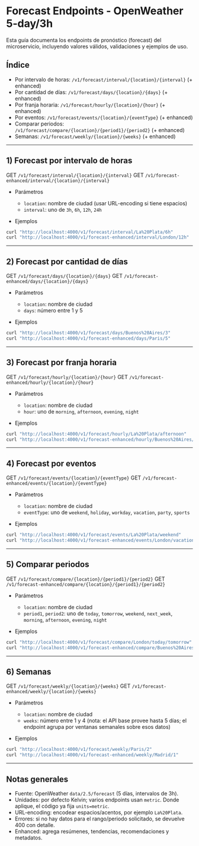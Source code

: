 # Forecast Endpoints - OpenWeather 5-day/3h

Esta guía documenta los endpoints de pronóstico (forecast) del microservicio, incluyendo valores válidos, validaciones y ejemplos de uso.

## Índice
- Por intervalo de horas: `/v1/forecast/interval/{location}/{interval}` (+ enhanced)
- Por cantidad de días: `/v1/forecast/days/{location}/{days}` (+ enhanced)
- Por franja horaria: `/v1/forecast/hourly/{location}/{hour}` (+ enhanced)
- Por eventos: `/v1/forecast/events/{location}/{eventType}` (+ enhanced)
- Comparar periodos: `/v1/forecast/compare/{location}/{period1}/{period2}` (+ enhanced)
- Semanas: `/v1/forecast/weekly/{location}/{weeks}` (+ enhanced)

---

## 1) Forecast por intervalo de horas
GET `/v1/forecast/interval/{location}/{interval}`
GET `/v1/forecast-enhanced/interval/{location}/{interval}`

- Parámetros
  - `location`: nombre de ciudad (usar URL-encoding si tiene espacios)
  - `interval`: uno de `3h`, `6h`, `12h`, `24h`

- Ejemplos
```bash
curl "http://localhost:4000/v1/forecast/interval/La%20Plata/6h"
curl "http://localhost:4000/v1/forecast-enhanced/interval/London/12h"
```

---

## 2) Forecast por cantidad de días
GET `/v1/forecast/days/{location}/{days}`
GET `/v1/forecast-enhanced/days/{location}/{days}`

- Parámetros
  - `location`: nombre de ciudad
  - `days`: número entre 1 y 5

- Ejemplos
```bash
curl "http://localhost:4000/v1/forecast/days/Buenos%20Aires/3"
curl "http://localhost:4000/v1/forecast-enhanced/days/Paris/5"
```

---

## 3) Forecast por franja horaria
GET `/v1/forecast/hourly/{location}/{hour}`
GET `/v1/forecast-enhanced/hourly/{location}/{hour}`

- Parámetros
  - `location`: nombre de ciudad
  - `hour`: uno de `morning`, `afternoon`, `evening`, `night`

- Ejemplos
```bash
curl "http://localhost:4000/v1/forecast/hourly/La%20Plata/afternoon"
curl "http://localhost:4000/v1/forecast-enhanced/hourly/Buenos%20Aires/night"
```

---

## 4) Forecast por eventos
GET `/v1/forecast/events/{location}/{eventType}`
GET `/v1/forecast-enhanced/events/{location}/{eventType}`

- Parámetros
  - `location`: nombre de ciudad
  - `eventType`: uno de `weekend`, `holiday`, `workday`, `vacation`, `party`, `sports`

- Ejemplos
```bash
curl "http://localhost:4000/v1/forecast/events/La%20Plata/weekend"
curl "http://localhost:4000/v1/forecast-enhanced/events/London/vacation"
```

---

## 5) Comparar periodos
GET `/v1/forecast/compare/{location}/{period1}/{period2}`
GET `/v1/forecast-enhanced/compare/{location}/{period1}/{period2}`

- Parámetros
  - `location`: nombre de ciudad
  - `period1`, `period2`: uno de `today`, `tomorrow`, `weekend`, `next_week`, `morning`, `afternoon`, `evening`, `night`

- Ejemplos
```bash
curl "http://localhost:4000/v1/forecast/compare/London/today/tomorrow"
curl "http://localhost:4000/v1/forecast-enhanced/compare/Buenos%20Aires/afternoon/night"
```

---

## 6) Semanas
GET `/v1/forecast/weekly/{location}/{weeks}`
GET `/v1/forecast-enhanced/weekly/{location}/{weeks}`

- Parámetros
  - `location`: nombre de ciudad
  - `weeks`: número entre 1 y 4 (nota: el API base provee hasta 5 días; el endpoint agrupa por ventanas semanales sobre esos datos)

- Ejemplos
```bash
curl "http://localhost:4000/v1/forecast/weekly/Paris/2"
curl "http://localhost:4000/v1/forecast-enhanced/weekly/Madrid/1"
```

---

## Notas generales
- Fuente: OpenWeather `data/2.5/forecast` (5 días, intervalos de 3h).
- Unidades: por defecto Kelvin; varios endpoints usan `metric`. Donde aplique, el código ya fija `units=metric`.
- URL-encoding: encodear espacios/acentos, por ejemplo `La%20Plata`.
- Errores: si no hay datos para el rango/periodo solicitado, se devuelve 400 con detalle.
- Enhanced: agrega resúmenes, tendencias, recomendaciones y metadatos.
